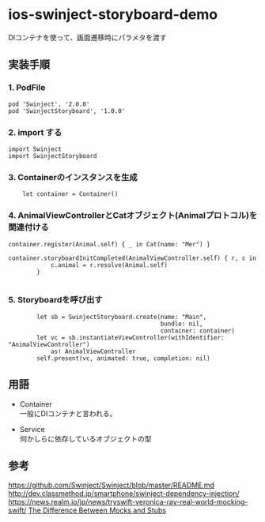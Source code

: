 # ios-swinject-storyboard-demo
DIコンテナを使って、画面遷移時にパラメタを渡す

## 実装手順
### 1. PodFile

```
pod 'Swinject', '2.0.0'
pod 'SwinjectStoryboard', '1.0.0'
```

### 2. import する
```
import Swinject
import SwinjectStoryboard
```

### 3. Containerのインスタンスを生成

```
    let container = Container()
```

### 4. AnimalViewControllerとCatオブジェクト(Animalプロトコル)を関連付ける

```
container.register(Animal.self) { _ in Cat(name: "Mer") }

container.storyboardInitCompleted(AnimalViewController.self) { r, c in
            c.animal = r.resolve(Animal.self)
        }
        
```        
    
### 5. Storyboardを呼び出す

```
        let sb = SwinjectStoryboard.create(name: "Main",
                                           bundle: nil,
                                           container: container)
        let vc = sb.instantiateViewController(withIdentifier: "AnimalViewController")
            as! AnimalViewController
        self.present(vc, animated: true, completion: nil)
```

## 用語
- Container 
<br>一般にDIコンテナと言われる。

- Service 
<br>何かしらに依存しているオブジェクトの型

## 参考
https://github.com/Swinject/Swinject/blob/master/README.md
http://dev.classmethod.jp/smartphone/swinject-dependency-injection/
https://news.realm.io/jp/news/tryswift-veronica-ray-real-world-mocking-swift/
[The Difference Between Mocks and Stubs](https://www.martinfowler.com/articles/mocksArentStubs.html#TheDifferenceBetweenMocksAndStubs)
